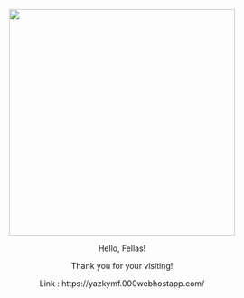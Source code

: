 <p align="center"><a href="https://laravel.com" target="_blank"><img src="https://raw.githubusercontent.com/laravel/art/master/logo-lockup/5%20SVG/2%20CMYK/1%20Full%20Color/laravel-logolockup-cmyk-red.svg" width="400"></a></p>

<p align="center">
Hello, Fellas!
</p>

<p align="center">Thank you for your visiting!</p>
 
<p align="center">Link : https://yazkymf.000webhostapp.com/</p>
